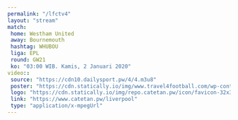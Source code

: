 ```yaml
---
permalink: "/lfctv4"
layout: "stream"
match:
 home: Westham United
 away: Bournemouth
 hashtag: WHUBOU
 liga: EPL
 round: GW21
 ko: "03:00 WIB. Kamis, 2 Januari 2020"
video::
 source: "https://cdn10.dailysport.pw/4/4.m3u8"
 poster: "https://cdn.statically.io/img/www.travel4football.com/wp-content/uploads/sites/2/2019/09/Skjermbilde-2019-09-06-kl.-10.59.08.png?w=720&format=webp"
 logo: "https://cdn.statically.io/img/repo.catetan.pw/icon/favicon-32x32.png"
 link: "https://www.catetan.pw/liverpool"
 type: "application/x-mpegUrl"
---
```

